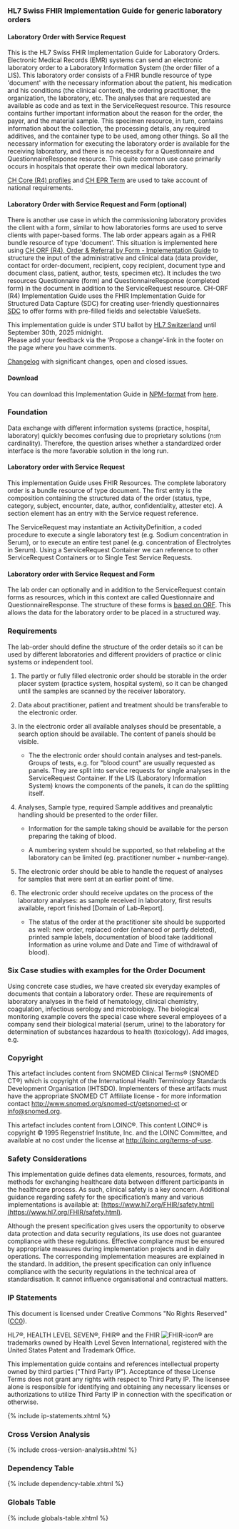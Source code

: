 <!-- markdownlint-disable MD001 MD033 MD041 -->

### HL7 Swiss FHIR Implementation Guide for generic laboratory orders

#### Laboratory Order with Service Request

This is the HL7 Swiss FHIR Implementation Guide for Laboratory Orders. Electronic Medical Records (EMR) systems can send an electronic laboratory order to a Laboratory Information System (the order filler of a LIS). This laboratory order consists of a FHIR bundle resource of type 'document' with the necessary information about the patient, his medication and his conditions (the clinical context), the ordering practitioner, the organization, the laboratory, etc. The analyses that are requested are available as code and as text in the ServiceRequest resource. This resource contains further important information about the reason for the order, the payer, and the material sample. This specimen resource, in turn, contains information about the collection, the processing details, any required additives, and the container type to be used, among other things. So all the necessary information for executing the laboratory order is available for the receiving laboratory, and there is no necessity for a Questionnaire and QuestionnaireResponse resource. This quite common use case primarily occurs in hospitals that operate their own medical laboratory.

[CH Core (R4) profiles](https://fhir.ch/ig/ch-core/index.html) and [CH EPR Term](https://fhir.ch/ig/ch-epr-term/2.0.9/index.html) are used to take account of national requirements.

#### Laboratory Order with Service Request and Form (optional)

There is another use case in which the commissioning laboratory provides the client with a form, similar to how laboratories forms are used to serve clients with paper-based forms. The lab order appears again as a FHIR bundle resource of type 'document'. This situation is implemented here using [CH ORF (R4), Order & Referral by Form - Implementation Guide](http://fhir.ch/ig/ch-orf/index.html) to structure the input of the administrative and clinical data (data provider, contact for order-document, recipient, copy recipient, document type and document class, patient, author, tests, specimen etc). It includes the two resources Questionnaire (form) and QuestionnaireResponse (completed form) in the document in addition to the ServiceRequest resource. CH-ORF (R4) Implementation Guide uses the FHIR Implementation Guide for Structured Data Capture (SDC) for creating user-friendly questionnaires [SDC](https://build.fhir.org/ig/HL7/sdc/index.html) to offer forms with pre-filled fields and selectable ValueSets.

<div markdown="1" class="stu-note">

This implementation guide is under STU ballot by [HL7 Switzerland](https://www.hl7.ch/de/) until September 30th, 2025 midnight.   
Please add your feedback via the ‘Propose a change’-link in the footer on the page where you have comments.

[Changelog](changelog.html) with significant changes, open and closed issues.

</div>

#### Download

You can download this Implementation Guide in [NPM-format](https://confluence.hl7.org/display/FHIR/NPM+Package+Specification) from [here](https://fhir.ch/ig/ch-lab-order/package.tgz).

### Foundation

Data exchange with different information systems (practice, hospital, laboratory) quickly becomes confusing due to proprietary solutions (n:m cardinality). Therefore, the question arises whether a standardized order interface is the more favorable solution in the long run.

#### Laboratory order with Service Request

This implementation Guide uses FHIR Resources. The complete laboratory order is a bundle resource of type document. The first entry is the composition containing the structured data of the order (status, type, category, subject, encounter, date, author, confidentiality, attester etc). A section element has an entry with the Service request reference.

The ServiceRequest may instantiate an ActivityDefinition, a coded procedure to execute a single laboratory test (e.g. Sodium concentration in Serum), or to execute an entire test panel (e.g. concentration of Electrolytes in Serum). Using a ServiceRequest Container we can reference to other ServiceRequest Containers or to Single Test Service Requests.

#### Laboratory order with Service Request and Form

The lab order can optionally and in addition to the ServiceRequest contain forms as resources, which in this context are called Questionnaire and QuestionnaireResponse. The structure of these forms is [based on ORF](http://fhir.ch/ig/ch-orf/ImplementationGuide/ch.fhir.ig.ch-orf). This allows the data for the laboratory order to be placed in a structured way.

### Requirements

The lab-order should define the structure of the order details so it can be used by different laboratories and different providers of practice or clinic systems or independent tool.

1. The partly or fully filled electronic order should be storable in the order placer system (practice system, hospital system), so it can be changed until the samples are scanned by the receiver laboratory.

2. Data about practitioner, patient and treatment should be transferable to the electronic order.

3. In the electronic order all available analyses should be presentable, a search option should be available. The content of panels should be visible.
   * The the electronic order should contain analyses and test-panels. Groups of tests, e.g. for "blood count" are usually requested as panels. They are split into service requests for single analyses in the ServiceRequest Container. If the LIS (Laboratory Information System) knows the components of the panels, it can do the splitting itself.

4. Analyses, Sample type, required Sample additives and preanalytic handling should be presented to the order filler.

   * Information for the sample taking should be available for the person preparing the taking of blood.

   * A numbering system should be supported, so that relabeling at the laboratory can be limited (eg. practitioner number + number-range).

5. The electronic order should be able to handle the request of analyses for samples that were sent at an earlier point of time.

6. The electronic order should receive updates on the process of the laboratory analyses: as sample received in laboratory, first results available, report finished [Domain of Lab-Report].

   * The status of the order at the practitioner site should be supported as well: new order, replaced order (enhanced or partly deleted), printed sample labels, documentation of blood take (additional Information as urine volume and Date and Time of withdrawal of blood).

### Six Case studies with examples for the Order Document

Using concrete case studies, we have created six everyday examples of documents that contain a laboratory order. These are requirements of laboratory analyses in the field of hematology, clinical chemistry, coagulation, infectious serology and microbiology. The biological monitoring example covers the special case where several employees of a company send their biological material (serum, urine) to the laboratory for determination of substances hazardous to health (toxicology).
Add images, e.g.

### Copyright

This artefact includes content from SNOMED Clinical Terms&reg; (SNOMED CT&reg;) which is copyright of the International Health Terminology Standards Development Organisation (IHTSDO). Implementers of these artifacts must have the appropriate SNOMED CT Affiliate license - for more information contact <http://www.snomed.org/snomed-ct/getsnomed-ct> or <info@snomed.org>.

This artefact includes content from LOINC®. This content LOINC® is copyright © 1995 Regenstrief Institute, Inc. and the LOINC Committee, and available at no cost under the license at <http://loinc.org/terms-of-use>.

### Safety Considerations

This implementation guide defines data elements, resources, formats, and methods for exchanging healthcare data between different participants in the healthcare process. As such, clinical safety is a key concern. Additional guidance regarding safety for the specification’s many and various implementations is available at: [https://www.hl7.org/FHIR/safety.html](https://www.hl7.org/FHIR/safety.html).

Although the present specification gives users the opportunity to observe data protection and data security regulations, its use does not guarantee compliance with these regulations. Effective compliance must be ensured by appropriate measures during implementation projects and in daily operations. The corresponding implementation measures are explained in the standard.
In addition, the present specification can only influence compliance with the security regulations in the technical area of standardisation. It cannot influence organisational and contractual matters.

### IP Statements

This document is licensed under Creative Commons "No Rights Reserved" ([CC0](https://creativecommons.org/publicdomain/zero/1.0/)).

HL7®, HEALTH LEVEL SEVEN®, FHIR® and the FHIR <img src="icon-fhir-16.png" alt="FHIR-icon" style="float: none; margin: 0px; padding: 0px; vertical-align: bottom"/>&reg; are trademarks owned by Health Level Seven International, registered with the United States Patent and Trademark Office.

This implementation guide contains and references intellectual property owned by third parties ("Third Party IP"). Acceptance of these License Terms does not grant any rights with respect to Third Party IP. The licensee alone is responsible for identifying and obtaining any necessary licenses or authorizations to utilize Third Party IP in connection with the specification or otherwise.

{% include ip-statements.xhtml %}

### Cross Version Analysis

{% include cross-version-analysis.xhtml %}

### Dependency Table

{% include dependency-table.xhtml %}

### Globals Table

{% include globals-table.xhtml %}
